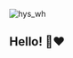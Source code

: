 
![hys_wh](https://github.com/user-attachments/assets/9070730d-36f5-47de-a793-0af3eb3760d2)

## Hello! 👋❤️


<!--
**yunseohhe/yunseohhe** is a ✨ _special_ ✨ repository because its `README.md` (this file) appears on your GitHub profile.

Here are some ideas to get you started:

- 🔭 I’m currently working on ...
- 🌱 I’m currently learning ...
- 👯 I’m looking to collaborate on ...
- 🤔 I’m looking for help with ...
- 💬 Ask me about ...
- 📫 How to reach me: ...
- 😄 Pronouns: ...
- ⚡ Fun fact: ...
-->
